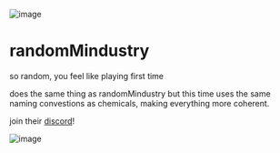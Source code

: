 ![image](https://raw.githubusercontent.com/sporrus/randomMindustry/master/assets/icon.png)
# randomMindustry
so random, you feel like playing first time

does the same thing as randomMindustry but this time uses the same naming convestions as chemicals, making everything more coherent.

join their [discord](https://discord.gg/ztC6WJUxZK)!

![image](https://raw.githubusercontent.com/sporrus/randomMindustry/master/assets/sprites/soppa.png)
